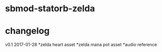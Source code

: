 # sbmod-statorb-zelda
# changelog

v0.1 2017-01-28
*zelda heart asset
*zelda mana pot asset
*audio reference
